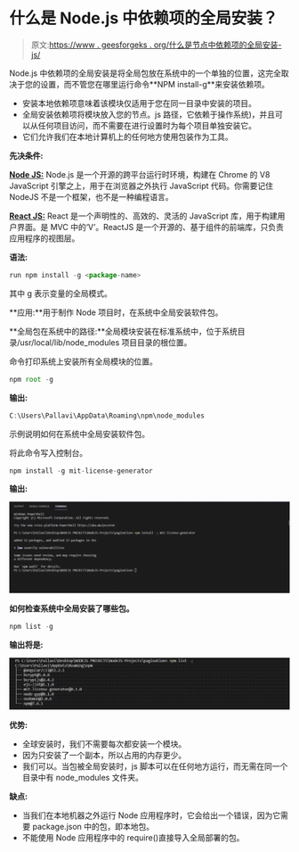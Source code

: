 # 什么是 Node.js 中依赖项的全局安装？

> 原文:[https://www . geesforgeks . org/什么是节点中依赖项的全局安装-js/](https://www.geeksforgeeks.org/what-is-global-installation-of-dependencies-in-node-js/)

Node.js 中依赖项的全局安装是将全局包放在系统中的一个单独的位置，这完全取决于您的设置，而不管您在哪里运行命令**NPM install-g<package-name>**来安装依赖项。

*   安装本地依赖项意味着该模块仅适用于您在同一目录中安装的项目。
*   全局安装依赖项将模块放入您的节点。js 路径，它依赖于操作系统)，并且可以从任何项目访问，而不需要在进行设置时为每个项目单独安装它。
*   它们允许我们在本地计算机上的任何地方使用包装作为工具。

**先决条件:**

[**Node JS:**](https://www.geeksforgeeks.org/nodejs-tutorials/) Node.js 是一个开源的跨平台运行时环境，构建在 Chrome 的 V8 JavaScript 引擎之上，用于在浏览器之外执行 JavaScript 代码。你需要记住 NodeJS 不是一个框架，也不是一种编程语言。

[**React JS:**](https://www.geeksforgeeks.org/reactjs-tutorials/) React 是一个声明性的、高效的、灵活的 JavaScript 库，用于构建用户界面。是 MVC 中的‘V’。ReactJS 是一个开源的、基于组件的前端库，只负责应用程序的视图层。

**语法:**

```js
run npm install -g <package-name>
```

其中 g 表示变量的全局模式。

**应用:**用于制作 Node 项目时，在系统中全局安装软件包。

**全局包在系统中的路径:**全局模块安装在标准系统中，位于系统目录/usr/local/lib/node_modules 项目目录的根位置。

命令打印系统上安装所有全局模块的位置。

```js
npm root -g
```

**输出:**

```js
C:\Users\Pallavi\AppData\Roaming\npm\node_modules
```

示例说明如何在系统中全局安装软件包。

将此命令写入控制台。

```js
npm install -g mit-license-generator
```

**输出:**

![](img/83df460418a3b0dade3ad54def11029d.png)

**如何检查系统中全局安装了哪些包。**

```js
npm list -g
```

**输出将是:**

![](img/32a7cab80a1e144dfe51299e11b14672.png)

**优势:**

*   全球安装时，我们不需要每次都安装一个模块。
*   因为只安装了一个副本，所以占用的内存更少。
*   我们可以。当包被全局安装时，js 脚本可以在任何地方运行，而无需在同一个目录中有 node_modules 文件夹。

**缺点:**

*   当我们在本地机器之外运行 Node 应用程序时，它会给出一个错误，因为它需要 package.json 中的包，即本地包。
*   不能使用 Node 应用程序中的 require()直接导入全局部署的包。